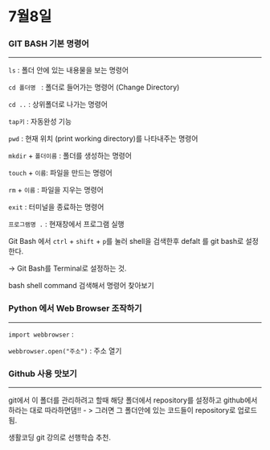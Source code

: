 # 7월8일

### GIT BASH 기본 명령어

---



`ls` : 폴더 안에 있는 내용물을 보는 명령어

`cd 폴더명 ` : 폴더로 들어가는 명령어 (Change Directory)

`cd ..` : 상위폴더로 나가는 명령어

`tap키` : 자동완성 기능

`pwd`  :  현재 위치 (print working directory)를 나타내주는 명령어

`mkdir` + `폴더이름` : 폴더를 생성하는 명령어

`touch` + `이름`: 파일을 만드는 명령어

`rm` + `이름` : 파일을 지우는 명령어

`exit` : 터미널을 종료하는 명령어

`프로그램명 .` : 현재창에서 프로그램 실행



 Git Bash 에서 `ctrl` + `shift` + `p`를 눌러 shell을 검색한후 defalt 를 git bash로 설정한다.

-> Git Bash를 Terminal로 설정하는 것. 

bash shell command 검색해서 명령어 찾아보기

### Python 에서 Web Browser 조작하기 

---



`import webbrowser` :  

`webbrowser.open("주소")` : 주소 열기 



### Github 사용 맛보기

---



git에서 이 폴더를 관리하려고 할때 해당 폴더에서 repository를 설정하고 github에서 하라는 대로 따라하면댐!! - > 그러면 그 폴더안에 있는 코드들이 repository로 업로드 됨.

생활코딩 git 강의로 선행학습 추천.